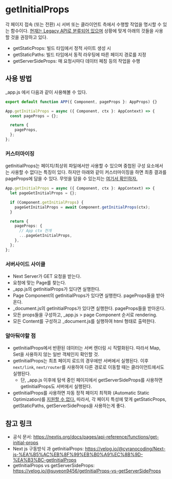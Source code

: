 # getInitialProps

각 페이지 접속 (또는 전환) 시 서버 또는 클라이언트 측에서 수행할 작업을 명시할 수 있는 함수이다. [현재는 Legacy API로 분류되어 있으며](https://nextjs.org/docs/pages/api-reference/functions/get-initial-props) 상황에 맞게 아래의 것들을 사용할 것을 권장하고 있다.

- getStaticProps: 빌드 타임에서 정적 사이트 생성 시
- getStaticPaths: 빌드 타임에서 동적 라우팅에 따른 페이지 경로를 지정
- getServerSideProps: 매 요청시마다 데이터 페칭 등의 작업을 수행

## 사용 방법

\_app.js 에서 다음과 같이 사용해볼 수 있다.

```ts
export default function APP({ Component, pageProps }: AppProps) {}

App.getInitialProps = async ({ Component, ctx }: AppContext) => {
  const pageProps = {};

  return {
    pageProps,
  };
};
```

### 커스터마이징

getInitialProps는 페이지/최상위 파일에서만 사용할 수 있으며 중첩된 구성 요소에서는 사용할 수 없다는 특징이 있다. 하지만 아래와 같이 커스터마이징을 하면 최종 결과를 pageProps에 담을 수 있다. 무엇을 담을 수 있는지는 [여기서 확인하자.](https://nextjs.org/docs/pages/api-reference/functions/get-initial-props#context-object)

```ts
App.getInitialProps = async ({ Component, ctx }: AppContext) => {
  let pageGetInitialProps = {};

  if (Component.getInitialProps) {
    pageGetInitialProps = await Component.getInitialProps(ctx);
  }

  return {
    pageProps: {
      // App ctx 전개
      ...pageGetInitialProps,
    },
  };
};
```

### 서버사이드 사이클

- Next Server가 GET 요청을 받는다.
- 요청에 맞는 Page를 찾는다.
- \_app.js의 getInitialProps가 있다면 실행한다.
- Page Component의 getInitialProps가 있다면 실행한다. pageProps들을 받아온다.
- \_document.js의 getInitialProps가 있다면 실행한다. pageProps들을 받아온다.
- 모든 props들을 구성하고, \_app.js > page Component 순서로 rendering.
- 모든 Content를 구성하고 \_document.js를 실행하여 html 형태로 출력한다.

### 알아둬야할 점

- getInitialProps에서 반환된 데이터는 서버 렌더링 시 직렬화된다. 따라서 Map, Set을 사용하지 않는 일반 객체인지 확인할 것.
- getInitialProps는 최초 페이지 로드의 경우에만 서버에서 실행된다. 이후 `next/link`, `next/router`를 사용하여 다른 경로로 이동할 때는 클라이언트에서도 실행된다.
  - 단, \_app.js 이후에 탐색 중인 페이지에서 getServerSideProps를 사용하면 getInitialProps도 서버에서 실행된다.
- getInitialProps를 사용하면 자동 정적 페이지 최적화 (Automatic Static Optimization)를 [지원할 수 없다.](https://velog.io/@suyeon9456/getInitialProps-vs-getServerSideProps) 따라서, 각 페이지 특성에 맞게 getStaticProps, getStaticPaths, getServerSideProps을 사용하는게 좋다.

## 참고 링크

- 공식 문서: https://nextjs.org/docs/pages/api-reference/functions/get-initial-props
- Next js 구동방식 과 getInitialProps: https://velog.io/@cyranocoding/Next-js-%EA%B5%AC%EB%8F%99%EB%B0%A9%EC%8B%9D-%EA%B3%BC-getInitialProps
- getInitialProps vs getServerSideProps: https://velog.io/@suyeon9456/getInitialProps-vs-getServerSideProps
